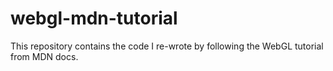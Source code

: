 # webgl-mdn-tutorial
This repository contains the code I re-wrote by following the WebGL tutorial from MDN docs.
